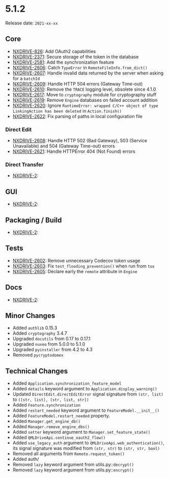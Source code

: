 # 5.1.2

Release date: `2021-xx-xx`

## Core

- [NXDRIVE-826](https://jira.nuxeo.com/browse/NXDRIVE-826): Add OAuth2 capabilities
- [NXDRIVE-2371](https://jira.nuxeo.com/browse/NXDRIVE-2371): Secure storage of the token in the database
- [NXDRIVE-2581](https://jira.nuxeo.com/browse/NXDRIVE-2581): Add the synchronization feature
- [NXDRIVE-2606](https://jira.nuxeo.com/browse/NXDRIVE-2606): Catch `TypeError` in `RemoteFileInfo.from_dict()`
- [NXDRIVE-2607](https://jira.nuxeo.com/browse/NXDRIVE-2607): Handle invalid data returned by the server when asking for a `batchId`
- [NXDRIVE-2609](https://jira.nuxeo.com/browse/NXDRIVE-2609): Handle HTTP 504 errors (Gateway Time-out)
- [NXDRIVE-2610](https://jira.nuxeo.com/browse/NXDRIVE-2610): Remove the `TRACE` logging level, obsolete since 4.1.0
- [NXDRIVE-2617](https://jira.nuxeo.com/browse/NXDRIVE-2617): Move to `cryptography` module for cryptography stuff
- [NXDRIVE-2619](https://jira.nuxeo.com/browse/NXDRIVE-2619): Remove `Engine` databases on failed account addition
- [NXDRIVE-2620](https://jira.nuxeo.com/browse/NXDRIVE-2620): Ignore `RuntimeError: wrapped C/C++ object of type LinkingAction has been deleted` in `Action.finish()`
- [NXDRIVE-2622](https://jira.nuxeo.com/browse/NXDRIVE-2622): Fix parsing of paths in local configuration file

### Direct Edit

- [NXDRIVE-2608](https://jira.nuxeo.com/browse/NXDRIVE-2608): Handle HTTP 502 (Bad Gateway), 503 (Service Unavailable) and 504 (Gateway Time-out) errors
- [NXDRIVE-2621](https://jira.nuxeo.com/browse/NXDRIVE-2621): Handle HTTPError 404 (Not Found) errors

### Direct Transfer

- [NXDRIVE-2](https://jira.nuxeo.com/browse/NXDRIVE-2):

## GUI

- [NXDRIVE-2](https://jira.nuxeo.com/browse/NXDRIVE-2):

## Packaging / Build

- [NXDRIVE-2](https://jira.nuxeo.com/browse/NXDRIVE-2):

## Tests

- [NXDRIVE-2602](https://jira.nuxeo.com/browse/NXDRIVE-2602): Remove unnecessary Codecov token usage
- [NXDRIVE-2603](https://jira.nuxeo.com/browse/NXDRIVE-2603): Fix `test_flooding_prevention()` when run from `tox`
- [NXDRIVE-2605](https://jira.nuxeo.com/browse/NXDRIVE-2605): Declare early the `remote` attribute in `Engine`

## Docs

- [NXDRIVE-2](https://jira.nuxeo.com/browse/NXDRIVE-2):

## Minor Changes

- Added `authlib` 0.15.3
- Added `cryptography` 3.4.7
- Upgraded `docutils` from 0.17 to 0.17.1
- Upgraded `nuxeo` from 5.0.0 to 5.1.0
- Upgraded `pyinstaller` from 4.2 to 4.3
- Removed `pycryptodomex`

## Technical Changes

- Added `Application.synchronization_feature_model`
- Added `details` keyword argument to `Application.display_warning()`
- Updated `DirectEdit.directEditError` signal signature from `(str, list)` to `([str, list], [str, list, str])`
- Added `Feature.synchronization`
- Added `restart_needed` keyword argument to `FeatureModel.__init__()`
- Added `FeatureModel.restart_needed` property.
- Added `Manager.get_engine_db()`
- Added `Manager.remove_engine_dbs()`
- Added `setter` keyword argument to `Manager.set_feature_state()`
- Added `QMLDriveApi.continue_oauth2_flow()`
- Added `use_legacy_auth` argument to `QMLDriveApi.web_authentication()`, its signal signature was modified from `(str, str)` to `(str, str, bool)`
- Removed all arguments from `Remote.request_token()`
- Added auth/
- Removed `lazy` keyword argument from utils.py::`decrypt()`
- Removed `lazy` keyword argument from utils.py::`encrypt()`
